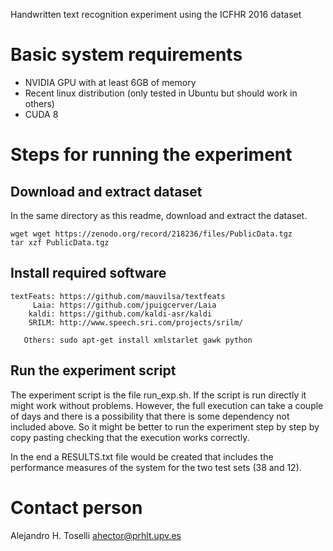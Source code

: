 Handwritten text recognition experiment using the ICFHR 2016 dataset

# Basic system requirements

- NVIDIA GPU with at least 6GB of memory
- Recent linux distribution (only tested in Ubuntu but should work in others)
- CUDA 8

# Steps for running the experiment

## Download and extract dataset

In the same directory as this readme, download and extract the dataset.

    wget wget https://zenodo.org/record/218236/files/PublicData.tgz
    tar xzf PublicData.tgz

## Install required software

    textFeats: https://github.com/mauvilsa/textfeats
         Laia: https://github.com/jpuigcerver/Laia
        kaldi: https://github.com/kaldi-asr/kaldi
        SRILM: http://www.speech.sri.com/projects/srilm/

       Others: sudo apt-get install xmlstarlet gawk python

## Run the experiment script

The experiment script is the file run_exp.sh. If the script is run directly it might work without problems. However, the full execution can take a couple of days and there is a possibility that there is some dependency not included above. So it might be better to run the experiment step by step by copy pasting checking that the execution works correctly.

In the end a RESULTS.txt file would be created that includes the performance measures of the system for the two test sets (38 and 12).

# Contact person

Alejandro H. Toselli <ahector@prhlt.upv.es>
